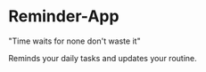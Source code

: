 # Reminder-App

"Time waits for none don't waste it"

Reminds your daily tasks and updates your routine.


